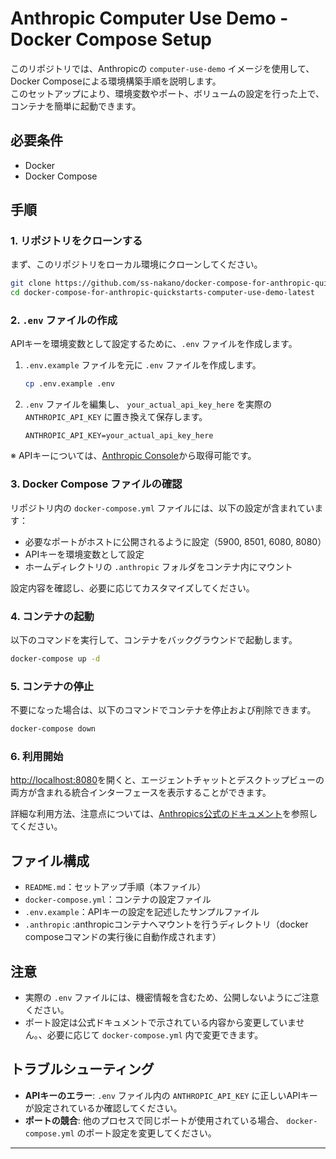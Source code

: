 Anthropic Computer Use Demo - Docker Compose Setup
===

このリポジトリでは、Anthropicの `computer-use-demo` イメージを使用して、Docker Composeによる環境構築手順を説明します。  
このセットアップにより、環境変数やポート、ボリュームの設定を行った上で、コンテナを簡単に起動できます。  

## 必要条件
- Docker
- Docker Compose

## 手順

### 1. リポジトリをクローンする
まず、このリポジトリをローカル環境にクローンしてください。

```bash
git clone https://github.com/ss-nakano/docker-compose-for-anthropic-quickstarts-computer-use-demo-latest
cd docker-compose-for-anthropic-quickstarts-computer-use-demo-latest
```

### 2. `.env` ファイルの作成
APIキーを環境変数として設定するために、`.env` ファイルを作成します。

1. `.env.example` ファイルを元に `.env` ファイルを作成します。
   ```bash
   cp .env.example .env
   ```

2. `.env` ファイルを編集し、 `your_actual_api_key_here` を実際の `ANTHROPIC_API_KEY` に置き換えて保存します。
   ```env
   ANTHROPIC_API_KEY=your_actual_api_key_here
   ```

※ APIキーについては、[Anthropic Console](https://console.anthropic.com)から取得可能です。


### 3. Docker Compose ファイルの確認
リポジトリ内の `docker-compose.yml` ファイルには、以下の設定が含まれています：
- 必要なポートがホストに公開されるように設定（5900, 8501, 6080, 8080）
- APIキーを環境変数として設定
- ホームディレクトリの `.anthropic` フォルダをコンテナ内にマウント

設定内容を確認し、必要に応じてカスタマイズしてください。

### 4. コンテナの起動
以下のコマンドを実行して、コンテナをバックグラウンドで起動します。

```bash
docker-compose up -d
```

### 5. コンテナの停止
不要になった場合は、以下のコマンドでコンテナを停止および削除できます。

```bash
docker-compose down
```

### 6. 利用開始
[http://localhost:8080](http://localhost:8080)を開くと、エージェントチャットとデスクトップビューの両方が含まれる統合インターフェースを表示することができます。

詳細な利用方法、注意点については、[Anthropics公式のドキュメント](https://github.com/anthropics/anthropic-quickstarts/tree/main/computer-use-demo)を参照してください。



## ファイル構成
- `README.md`：セットアップ手順（本ファイル）
- `docker-compose.yml`：コンテナの設定ファイル
- `.env.example`：APIキーの設定を記述したサンプルファイル
- `.anthropic` :anthropicコンテナへマウントを行うディレクトリ（docker composeコマンドの実行後に自動作成されます）

## 注意
- 実際の `.env` ファイルには、機密情報を含むため、公開しないようにご注意ください。
- ポート設定は公式ドキュメントで示されている内容から変更していません。、必要に応じて `docker-compose.yml` 内で変更できます。

## トラブルシューティング
- **APIキーのエラー**: `.env` ファイル内の `ANTHROPIC_API_KEY` に正しいAPIキーが設定されているか確認してください。
- **ポートの競合**: 他のプロセスで同じポートが使用されている場合、 `docker-compose.yml` のポート設定を変更してください。

---